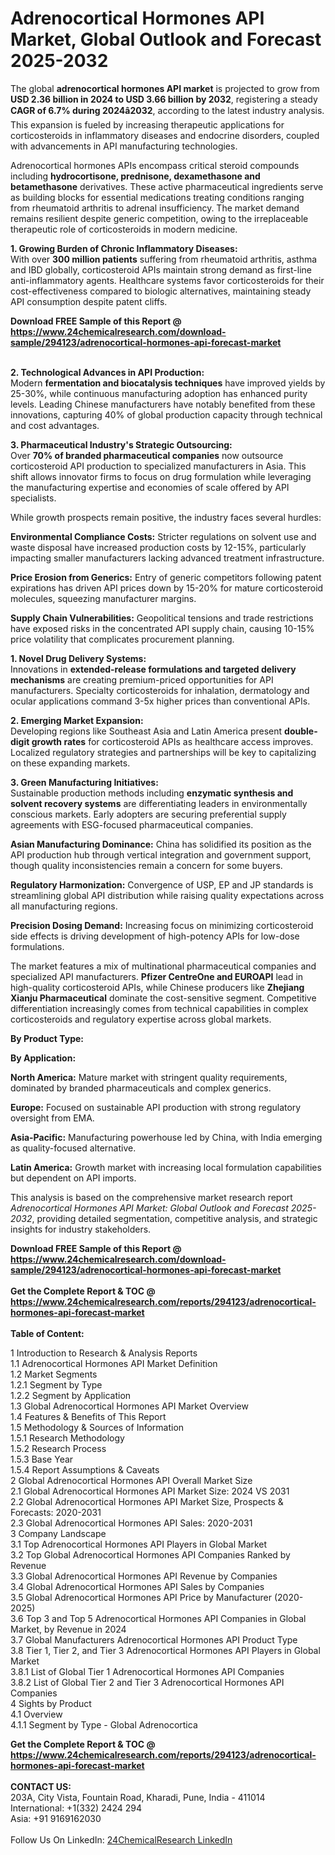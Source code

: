 <h1>Adrenocortical Hormones API Market, Global Outlook and Forecast 2025-2032</h1><p>The global <strong>adrenocortical hormones API market</strong> is projected to grow from <strong>USD 2.36 billion in 2024 to USD 3.66 billion by 2032</strong>, registering a steady <strong>CAGR of 6.7% during 2024â2032</strong>, according to the latest industry analysis. This expansion is fueled by increasing therapeutic applications for corticosteroids in inflammatory diseases and endocrine disorders, coupled with advancements in API manufacturing technologies.</p><p>Adrenocortical hormones APIs encompass critical steroid compounds including <strong>hydrocortisone, prednisone, dexamethasone and betamethasone</strong> derivatives. These active pharmaceutical ingredients serve as building blocks for essential medications treating conditions ranging from rheumatoid arthritis to adrenal insufficiency. The market demand remains resilient despite generic competition, owing to the irreplaceable therapeutic role of corticosteroids in modern medicine.</p><p><strong>1. Growing Burden of Chronic Inflammatory Diseases:</strong><br>
With over <strong>300 million patients</strong> suffering from rheumatoid arthritis, asthma and IBD globally, corticosteroid APIs maintain strong demand as first-line anti-inflammatory agents. Healthcare systems favor corticosteroids for their cost-effectiveness compared to biologic alternatives, maintaining steady API consumption despite patent cliffs.</p><div><b>Download FREE Sample of this Report @ 
            <a href="https://www.24chemicalresearch.com/download-sample/294123/adrenocortical-hormones-api-forecast-market">
            https://www.24chemicalresearch.com/download-sample/294123/adrenocortical-hormones-api-forecast-market</a></b></div><br><p><strong>2. Technological Advances in API Production:</strong><br>
Modern <strong>fermentation and biocatalysis techniques</strong> have improved yields by 25-30%, while continuous manufacturing adoption has enhanced purity levels. Leading Chinese manufacturers have notably benefited from these innovations, capturing 40% of global production capacity through technical and cost advantages.</p><p><strong>3. Pharmaceutical Industry's Strategic Outsourcing:</strong><br>
Over <strong>70% of branded pharmaceutical companies</strong> now outsource corticosteroid API production to specialized manufacturers in Asia. This shift allows innovator firms to focus on drug formulation while leveraging the manufacturing expertise and economies of scale offered by API specialists.</p><p>While growth prospects remain positive, the industry faces several hurdles:</p><p><strong>Environmental Compliance Costs:</strong> Stricter regulations on solvent use and waste disposal have increased production costs by 12-15%, particularly impacting smaller manufacturers lacking advanced treatment infrastructure.</p><p><strong>Price Erosion from Generics:</strong> Entry of generic competitors following patent expirations has driven API prices down by 15-20% for mature corticosteroid molecules, squeezing manufacturer margins.</p><p><strong>Supply Chain Vulnerabilities:</strong> Geopolitical tensions and trade restrictions have exposed risks in the concentrated API supply chain, causing 10-15% price volatility that complicates procurement planning.</p><p><strong>1. Novel Drug Delivery Systems:</strong><br>
Innovations in <strong>extended-release formulations and targeted delivery mechanisms</strong> are creating premium-priced opportunities for API manufacturers. Specialty corticosteroids for inhalation, dermatology and ocular applications command 3-5x higher prices than conventional APIs.</p><p><strong>2. Emerging Market Expansion:</strong><br>
Developing regions like Southeast Asia and Latin America present <strong>double-digit growth rates</strong> for corticosteroid APIs as healthcare access improves. Localized regulatory strategies and partnerships will be key to capitalizing on these expanding markets.</p><p><strong>3. Green Manufacturing Initiatives:</strong><br>
Sustainable production methods including <strong>enzymatic synthesis and solvent recovery systems</strong> are differentiating leaders in environmentally conscious markets. Early adopters are securing preferential supply agreements with ESG-focused pharmaceutical companies.</p><p><strong>Asian Manufacturing Dominance:</strong> China has solidified its position as the API production hub through vertical integration and government support, though quality inconsistencies remain a concern for some buyers.</p><p><strong>Regulatory Harmonization:</strong> Convergence of USP, EP and JP standards is streamlining global API distribution while raising quality expectations across all manufacturing regions.</p><p><strong>Precision Dosing Demand:</strong> Increasing focus on minimizing corticosteroid side effects is driving development of high-potency APIs for low-dose formulations.</p><p>The market features a mix of multinational pharmaceutical companies and specialized API manufacturers. <strong>Pfizer CentreOne and EUROAPI</strong> lead in high-quality corticosteroid APIs, while Chinese producers like <strong>Zhejiang Xianju Pharmaceutical</strong> dominate the cost-sensitive segment. Competitive differentiation increasingly comes from technical capabilities in complex corticosteroids and regulatory expertise across global markets.</p><p><strong>By Product Type:</strong></p><p><strong>By Application:</strong></p><p><strong>North America:</strong> Mature market with stringent quality requirements, dominated by branded pharmaceuticals and complex generics.</p><p><strong>Europe:</strong> Focused on sustainable API production with strong regulatory oversight from EMA.</p><p><strong>Asia-Pacific:</strong> Manufacturing powerhouse led by China, with India emerging as quality-focused alternative.</p><p><strong>Latin America:</strong> Growth market with increasing local formulation capabilities but dependent on API imports.</p><p>This analysis is based on the comprehensive market research report <em>Adrenocortical Hormones API Market: Global Outlook and Forecast 2025-2032</em>, providing detailed segmentation, competitive analysis, and strategic insights for industry stakeholders.</p><div><b>Download FREE Sample of this Report @ 
            <a href="https://www.24chemicalresearch.com/download-sample/294123/adrenocortical-hormones-api-forecast-market">
            https://www.24chemicalresearch.com/download-sample/294123/adrenocortical-hormones-api-forecast-market</a></b></div><br><div><b>Get the Complete Report & TOC @ 
            <a href="https://www.24chemicalresearch.com/reports/294123/adrenocortical-hormones-api-forecast-market">
            https://www.24chemicalresearch.com/reports/294123/adrenocortical-hormones-api-forecast-market</a></b></div><br>
            <b>Table of Content:</b><p>1 Introduction to Research & Analysis Reports<br />
 1.1 Adrenocortical Hormones API Market Definition<br />
 1.2 Market Segments<br />
 1.2.1 Segment by Type<br />
 1.2.2 Segment by Application<br />
 1.3 Global Adrenocortical Hormones API Market Overview<br />
 1.4 Features & Benefits of This Report<br />
 1.5 Methodology & Sources of Information<br />
 1.5.1 Research Methodology<br />
 1.5.2 Research Process<br />
 1.5.3 Base Year<br />
 1.5.4 Report Assumptions & Caveats<br />
2 Global Adrenocortical Hormones API Overall Market Size<br />
 2.1 Global Adrenocortical Hormones API Market Size: 2024 VS 2031<br />
 2.2 Global Adrenocortical Hormones API Market Size, Prospects & Forecasts: 2020-2031<br />
 2.3 Global Adrenocortical Hormones API Sales: 2020-2031<br />
3 Company Landscape<br />
 3.1 Top Adrenocortical Hormones API Players in Global Market<br />
 3.2 Top Global Adrenocortical Hormones API Companies Ranked by Revenue<br />
 3.3 Global Adrenocortical Hormones API Revenue by Companies<br />
 3.4 Global Adrenocortical Hormones API Sales by Companies<br />
 3.5 Global Adrenocortical Hormones API Price by Manufacturer (2020-2025)<br />
 3.6 Top 3 and Top 5 Adrenocortical Hormones API Companies in Global Market, by Revenue in 2024<br />
 3.7 Global Manufacturers Adrenocortical Hormones API Product Type<br />
 3.8 Tier 1, Tier 2, and Tier 3 Adrenocortical Hormones API Players in Global Market<br />
 3.8.1 List of Global Tier 1 Adrenocortical Hormones API Companies<br />
 3.8.2 List of Global Tier 2 and Tier 3 Adrenocortical Hormones API Companies<br />
4 Sights by Product<br />
 4.1 Overview<br />
 4.1.1 Segment by Type - Global Adrenocortica</p><div><b>Get the Complete Report & TOC @ 
            <a href="https://www.24chemicalresearch.com/reports/294123/adrenocortical-hormones-api-forecast-market">
            https://www.24chemicalresearch.com/reports/294123/adrenocortical-hormones-api-forecast-market</a></b></div><br><b>CONTACT US:</b><br>
            203A, City Vista, Fountain Road, Kharadi, Pune, India - 411014<br>
            International: +1(332) 2424 294<br>
            Asia: +91 9169162030 <br><br>
            Follow Us On LinkedIn: <a href="https://www.linkedin.com/company/24chemicalresearch/">24ChemicalResearch LinkedIn</a>